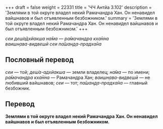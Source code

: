 +++
draft = false
weight = 22331
title = 'ЧЧ Антйа 3.102'
description = 'Землями в той округе владел некий Рамачандра Хан. Он ненавидел вайшнавов и был отъявленным безбожником.'
summary = 'Землями в той округе владел некий Рамачандра Хан. Он ненавидел вайшнавов и был отъявленным безбожником.'
+++

_сеи деш́а̄дхйакша на̄ма — ра̄мачандра кха̄н̇на  
ваишн̣ава-видвешӣ сеи па̄шан̣д̣а-прадха̄на_

## Пословный перевод

_сеи_ — той; _деш́а_\-_адхйакша_ — земли владелец; _на̄ма_ — по имени; _ра̄мачандра_ _кха̄н̇на_ — Рамачандра Хан; _ваишн̣ава_\-_видвешӣ_ — не любивший вайшнавов; _сеи_ — тот; _па̄шан̣д̣а_\-_прадха̄на_ — главный безбожник.

## Перевод

**Землями в той округе владел некий Рамачандра Хан. Он ненавидел вайшнавов и был отъявленным безбожником.**
